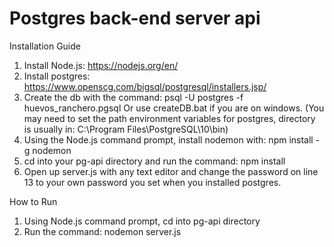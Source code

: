 # Postgres back-end server api

Installation Guide
1. Install Node.js: https://nodejs.org/en/
2. Install postgres: https://www.openscg.com/bigsql/postgresql/installers.jsp/
3. Create the db with the command: psql -U postgres -f huevos_ranchero.pgsql
Or use createDB.bat if you are on windows.
(You may need to set the path environment variables for postgres, directory is usually in: C:\Program Files\PostgreSQL\10\bin)
4. Using the Node.js command prompt, install nodemon with: npm install -g nodemon
5. cd into your pg-api directory and run the command: npm install
6. Open up server.js with any text editor and change the password on line 13 to your own password you set when you installed postgres.

How to Run
1. Using Node.js command prompt, cd into pg-api directory
2. Run the command: nodemon server.js